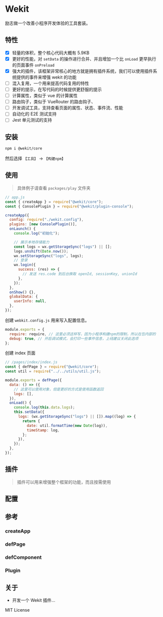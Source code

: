 # Wekit

励志做一个改善小程序开发体验的工具套装。

## 特性

- [x] 轻量的体积，整个核心代码大概有 5.9KB
- [x] 更好的性能，对 `setData` 的操作进行合并、并且增加一个比 `onLoad` 更早执行的页面事件 `onPreload`
- [x] 强大的插件，该框架非常核心的地方就是拥有插件系统，我们可以使用插件系统提供的事件来增强 wekit 的功能
- [ ] 混入复用，一个用来提高代码复用的特性
- [ ] 更好的提示，在写代码的时候提供更舒服的提示
- [ ] 计算属性，类似于 vue 的计算属性
- [ ] 路由钩子，类似于 VueRouter 的路由钩子、
- [ ] 开发调试工具，支持查看页面的属性、状态、事件流、性能
- [ ] 自动化的 E2E 测试支持
- [ ] Jest 单元测试的支持

## 安装

```bash
npm i @wekit/core
```

然后选择 `【工具】` -> `【构建npm】`

## 使用

> 具体例子请查看 `packages/play` 文件夹

```js
// app.js
const { createApp } = require("@wekit/core");
const { ConsolePlugin } = require("@wekit/plugin-console");

createApp({
  config: require("./wekit.config"),
  plugins: [new ConsolePlugin()],
  onLaunch() {
    console.log("初始化");

    // 展示本地存储能力
    const logs = wx.getStorageSync("logs") || [];
    logs.unshift(Date.now());
    wx.setStorageSync("logs", logs);
    // 登录
    wx.login({
      success: (res) => {
        // 发送 res.code 到后台换取 openId, sessionKey, unionId
      },
    });
  },
  onShow() {},
  globalData: {
    userInfo: null,
  },
});
```

创建 `webkit.config.js` 用来写入配置信息。

```js
module.exports = {
  require: require, // 这里必须这样写，因为小程序构建npm的限制，所以在包内部的 require 和外部的 require 方法不一样
  debug: true, // 开启调试模式，会打印一些事件信息，上线建议关闭此选项
};
```

创建 index 页面

```js
// /pages/index/index.js
const { defPage } = require("@wekit/core");
const util = require("../../utils/util.js");

module.exports = defPage({
  data: () => ({
    // 这里可以使用对象，但是更好的方式是使用函数返回
    logs: [],
  }),
  onLoad() {
    console.log(this.data.logs);
    this.setData({
      logs: (wx.getStorageSync("logs") || []).map((log) => {
        return {
          date: util.formatTime(new Date(log)),
          timeStamp: log,
        };
      }),
    });
  },
});
```

## 插件

> 插件可以用来增强整个框架的功能，而且按需使用

## 配置

## 参考

### createApp

### defPage

### defComponent

### Plugin

## 关于

- 开发一个 Wekit 插件...

MIT License
